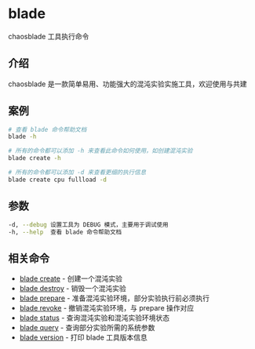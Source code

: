 # blade

chaosblade 工具执行命令

## 介绍

chaosblade 是一款简单易用、功能强大的混沌实验实施工具，欢迎使用与共建

## 案例

```bash
# 查看 blade 命令帮助文档
blade -h

# 所有的命令都可以添加 -h 来查看此命令如何使用，如创建混沌实验
blade create -h

# 所有的命令都可以添加 -d 来查看更细的执行信息
blade create cpu fullload -d
```

## 参数

```bash
-d, --debug 设置工具为 DEBUG 模式，主要用于调试使用
-h, --help  查看 blade 命令帮助文档
```

## 相关命令

* [blade create](blade_create.md)     - 创建一个混沌实验
* [blade destroy](blade_destroy.md)     - 销毁一个混沌实验
* [blade prepare](blade_prepare.md)     - 准备混沌实验环境，部分实验执行前必须执行
* [blade revoke](blade_revoke.md)     - 撤销混沌实验环境，与 prepare 操作对应
* [blade status](blade_status.md)     - 查询混沌实验和混沌实验环境状态
* [blade query](blade_query.md)     - 查询部分实验所需的系统参数
* [blade version](blade_version.md)     - 打印 blade 工具版本信息
